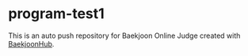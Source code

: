 # program-test1
This is an auto push repository for Baekjoon Online Judge created with [BaekjoonHub](https://github.com/BaekjoonHub/BaekjoonHub).
